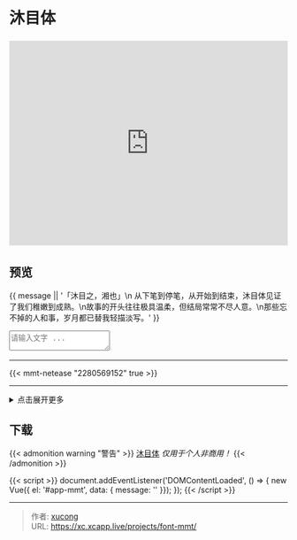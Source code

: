 # 沐目体


<iframe class="manuscript" src="https://hw.xiezixiansheng.com/mobile.php?c=Grzkreader&a=fontshowPics&u=qbfRl8gPF2s-&z=Kqz%2FRroVGYc-" style="width: 100%;height: 370px;margin-top: .25rem;" frameborder="0" allowfullscreen></iframe>

<!--more-->

## 预览

<div id="app-mmt" v-cloak>
  <p class="live-content">{{ message || '「沐目之，湘也」\n 从下笔到停笔，从开始到结束，沐目体见证了我们稚嫩到成熟。\n故事的开头往往极具温柔，但结局常常不尽人意。\n那些忘不掉的人和事，岁月都已替我轻描淡写。' }}</p>
  <textarea class="live-textarea" v-model="message" placeholder="请输入文字 ..."></textarea>
</div>

---

{{< mmt-netease "2280569152" true >}}

---

<details close>
  <summary>点击展开更多</summary>

{{< music server="tencent" type="playlist" id="8305844774" loop="all" list-folded="true">}}

<div class="preview-lyric">

|   《富士山下》   |   《爱情转移》   |
| :--------------: | :--------------: |
|  前尘硬化像石头  |  阳光在身上流转  |
| 随缘地抛下便逃走 | 等所有业障被原谅 |
|    我绝不罕有    |    爱情不停站    |
|  往街里绕过一周  |  想开往地老天荒  |
|    我便化乌有    |    需要多勇敢    |
|    你还嫌不够    |    你不要失望    |
|  我把这陈年风褛  |  荡气回肠是为了  |
|    送赠你解咒    |    最美的平凡    |

</div>

![word](images/word1.png)

<div class="preview-images">

![preview](images/preview.png)
![mobile setting](images/setting.png)
![wechat](images/wechat.png)

</div>

</details>

## 下载

{{< admonition warning "警告" >}}
[沐目体](https://github.com/Lruihao/MMT/releases) _仅用于个人非商用！_
{{< /admonition >}}

{{< script >}}
document.addEventListener('DOMContentLoaded', () => {
new Vue({ el: '#app-mmt', data: { message: '' }});
});
{{< /script >}}


---

> 作者: [xucong](https://shiqustudio.github.io/)  
> URL: https://xc.xcapp.live/projects/font-mmt/  

